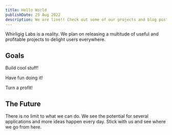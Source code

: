 ```yaml
---
title: Hello World
publishDate: 25 Aug 2022
description: We are live!! Check out some of our projects and blog posts.
---
```


Whirligig Labs is a reality. We plan on releasing a multitude of useful and profitable projects to delight users everywhere.

## Goals

Build cool stuff!

Have fun doing it!

Turn a profit!

## The Future

There is no limit to what we can do. We see the potential for several applications and more ideas happen every day. Stick with us and see where we go from here.
